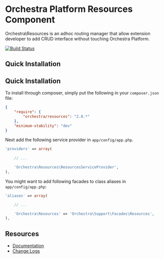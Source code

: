 Orchestra Platform Resources Component
==============

Orchestra\Resources is an adhoc routing manager that allow extension developer to add CRUD interface without touching Orchestra Platform.

[![Build Status](https://travis-ci.org/orchestral/resources.png?branch=master)](https://travis-ci.org/orchestral/resources)

## Quick Installation

## Quick Installation

To install through composer, simply put the following in your `composer.json` file:

```json
{
	"require": {
		"orchestra/resources": "2.0.*"
	},
	"minimum-stability": "dev"
}
```

Next add the following service provider in `app/config/app.php`.

```php
'providers' => array(
	
	// ...

	'Orchestra\Resources\ResourcesServiceProvider',
),
```

You might want to add following facades to class aliases in `app/config/app.php`:

```php
'aliases' => array(

	// ...

	'Orchestra\Resources' => 'Orchestra\Support\Facades\Resources',
),
```

## Resources

* [Documentation](http://docs.orchestraplatform.com/pages/components/resources)
* [Change Logs](https://github.com/orchestral/resources/wiki/Change-Logs)

